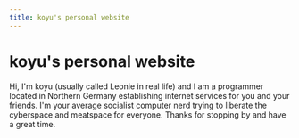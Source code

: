 ```yaml
---
title: koyu's personal website
---
```


<div class="article-meta">
<h1>koyu's personal website</h1>
</div>

Hi, I'm koyu (usually called Leonie in real life) and I am a programmer located in Northern Germany establishing internet services for you and your friends. I'm your average socialist computer nerd trying to liberate the cyberspace and meatspace for everyone. Thanks for stopping by and have a great time.